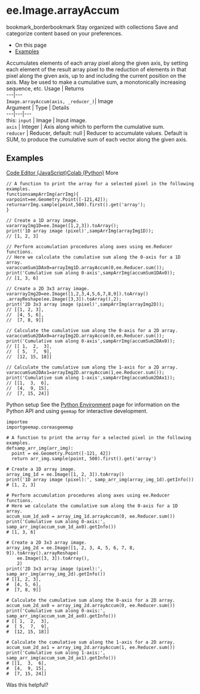  
#  ee.Image.arrayAccum
bookmark_borderbookmark Stay organized with collections  Save and categorize content based on your preferences.
  * On this page
  * [Examples](https://developers.google.com/earth-engine/apidocs/ee-image-arrayaccum#examples)


Accumulates elements of each array pixel along the given axis, by setting each element of the result array pixel to the reduction of elements in that pixel along the given axis, up to and including the current position on the axis. May be used to make a cumulative sum, a monotonically increasing sequence, etc.
Usage | Returns  
---|---  
`Image.arrayAccum(axis, _reducer_)`|  Image  
Argument | Type | Details  
---|---|---  
this: `input` | Image | Input image.  
`axis` | Integer | Axis along which to perform the cumulative sum.  
`reducer` | Reducer, default: null | Reducer to accumulate values. Default is SUM, to produce the cumulative sum of each vector along the given axis.  
## Examples
[Code Editor (JavaScript)](https://developers.google.com/earth-engine/apidocs/ee-image-arrayaccum#code-editor-javascript-sample)[Colab (Python)](https://developers.google.com/earth-engine/apidocs/ee-image-arrayaccum#colab-python-sample) More
```
// A function to print the array for a selected pixel in the following examples.
functionsampArrImg(arrImg){
varpoint=ee.Geometry.Point([-121,42]);
returnarrImg.sample(point,500).first().get('array');
}

// Create a 1D array image.
vararrayImg1D=ee.Image([1,2,3]).toArray();
print('1D array image (pixel)',sampArrImg(arrayImg1D));
// [1, 2, 3]

// Perform accumulation procedures along axes using ee.Reducer functions.
// Here we calculate the cumulative sum along the 0-axis for a 1D array.
varaccumSum1DAx0=arrayImg1D.arrayAccum(0,ee.Reducer.sum());
print('Cumulative sum along 0-axis',sampArrImg(accumSum1DAx0));
// [1, 3, 6]

// Create a 2D 3x3 array image.
vararrayImg2D=ee.Image([1,2,3,4,5,6,7,8,9]).toArray()
.arrayReshape(ee.Image([3,3]).toArray(),2);
print('2D 3x3 array image (pixel)',sampArrImg(arrayImg2D));
// [[1, 2, 3],
//  [4, 5, 6],
//  [7, 8, 9]]

// Calculate the cumulative sum along the 0-axis for a 2D array.
varaccumSum2DAx0=arrayImg2D.arrayAccum(0,ee.Reducer.sum());
print('Cumulative sum along 0-axis',sampArrImg(accumSum2DAx0));
// [[ 1,  2,  3],
//  [ 5,  7,  9],
//  [12, 15, 18]]

// Calculate the cumulative sum along the 1-axis for a 2D array.
varaccumSum2DAx1=arrayImg2D.arrayAccum(1,ee.Reducer.sum());
print('Cumulative sum along 1-axis',sampArrImg(accumSum2DAx1));
// [[1,  3,  6],
//  [4,  9, 15],
//  [7, 15, 24]]
```
Python setup
See the [ Python Environment](https://developers.google.com/earth-engine/guides/python_install) page for information on the Python API and using `geemap` for interactive development.
```
importee
importgeemap.coreasgeemap
```
```
# A function to print the array for a selected pixel in the following examples.
defsamp_arr_img(arr_img):
  point = ee.Geometry.Point([-121, 42])
  return arr_img.sample(point, 500).first().get('array')

# Create a 1D array image.
array_img_1d = ee.Image([1, 2, 3]).toArray()
print('1D array image (pixel):', samp_arr_img(array_img_1d).getInfo())
# [1, 2, 3]

# Perform accumulation procedures along axes using ee.Reducer functions.
# Here we calculate the cumulative sum along the 0-axis for a 1D array.
accum_sum_1d_ax0 = array_img_1d.arrayAccum(0, ee.Reducer.sum())
print('Cumulative sum along 0-axis:', samp_arr_img(accum_sum_1d_ax0).getInfo())
# [1, 3, 6]

# Create a 2D 3x3 array image.
array_img_2d = ee.Image([1, 2, 3, 4, 5, 6, 7, 8, 9]).toArray().arrayReshape(
    ee.Image([3, 3]).toArray(),
    2)
print('2D 3x3 array image (pixel):', samp_arr_img(array_img_2d).getInfo())
# [[1, 2, 3],
#  [4, 5, 6],
#  [7, 8, 9]]

# Calculate the cumulative sum along the 0-axis for a 2D array.
accum_sum_2d_ax0 = array_img_2d.arrayAccum(0, ee.Reducer.sum())
print('Cumulative sum along 0-axis:', samp_arr_img(accum_sum_2d_ax0).getInfo())
# [[ 1,  2,  3],
#  [ 5,  7,  9],
#  [12, 15, 18]]

# Calculate the cumulative sum along the 1-axis for a 2D array.
accum_sum_2d_ax1 = array_img_2d.arrayAccum(1, ee.Reducer.sum())
print('Cumulative sum along 1-axis:', samp_arr_img(accum_sum_2d_ax1).getInfo())
# [[1,  3,  6],
#  [4,  9, 15],
#  [7, 15, 24]]
```

Was this helpful?
